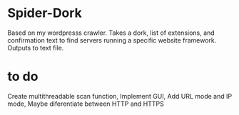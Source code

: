 # Spider-Dork
Based on my wordpresss crawler. Takes a dork, list of extensions, and confirmation text to find servers running a specific website framework. Outputs to text file.
# to do 
Create multithreadable scan function,
Implement GUI, 
Add URL mode and IP mode, 
Maybe diferentiate between HTTP and HTTPS
